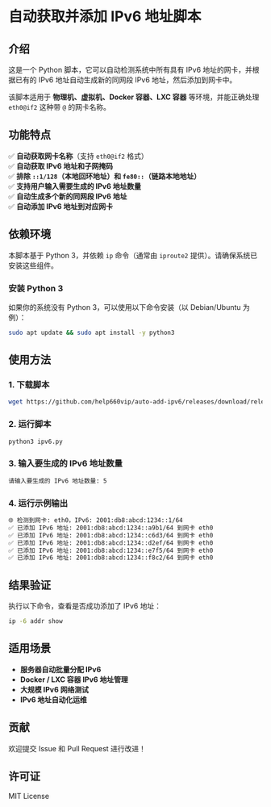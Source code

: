 # 自动获取并添加 IPv6 地址脚本

## 介绍
这是一个 Python 脚本，它可以自动检测系统中所有具有 IPv6 地址的网卡，并根据已有的 IPv6 地址自动生成新的同网段 IPv6 地址，然后添加到网卡中。

该脚本适用于 **物理机、虚拟机、Docker 容器、LXC 容器** 等环境，并能正确处理 `eth0@if2` 这种带 `@` 的网卡名称。

## 功能特点
✅ **自动获取网卡名称**（支持 `eth0@if2` 格式）  
✅ **自动获取 IPv6 地址和子网掩码**  
✅ **排除 `::1/128`（本地回环地址）和 `fe80::`（链路本地地址）**  
✅ **支持用户输入需要生成的 IPv6 地址数量**  
✅ **自动生成多个新的同网段 IPv6 地址**  
✅ **自动添加 IPv6 地址到对应网卡**  

## 依赖环境
本脚本基于 Python 3，并依赖 `ip` 命令（通常由 `iproute2` 提供）。请确保系统已安装这些组件。

### **安装 Python 3**
如果你的系统没有 Python 3，可以使用以下命令安装（以 Debian/Ubuntu 为例）：
```sh
sudo apt update && sudo apt install -y python3
```

## 使用方法
### 1. 下载脚本
```sh
wget https://github.com/help660vip/auto-add-ipv6/releases/download/releases/ipv6.py
```

### 2. 运行脚本
```sh
python3 ipv6.py
```

### 3. 输入要生成的 IPv6 地址数量
```sh
请输入要生成的 IPv6 地址数量: 5
```

### 4. 运行示例输出
```sh
🌐 检测到网卡: eth0，IPv6: 2001:db8:abcd:1234::1/64
✅ 已添加 IPv6 地址: 2001:db8:abcd:1234::a9b1/64 到网卡 eth0
✅ 已添加 IPv6 地址: 2001:db8:abcd:1234::c6d3/64 到网卡 eth0
✅ 已添加 IPv6 地址: 2001:db8:abcd:1234::d2ef/64 到网卡 eth0
✅ 已添加 IPv6 地址: 2001:db8:abcd:1234::e7f5/64 到网卡 eth0
✅ 已添加 IPv6 地址: 2001:db8:abcd:1234::f8c2/64 到网卡 eth0
```

## 结果验证
执行以下命令，查看是否成功添加了 IPv6 地址：
```sh
ip -6 addr show
```

## 适用场景
- **服务器自动批量分配 IPv6**
- **Docker / LXC 容器 IPv6 地址管理**
- **大规模 IPv6 网络测试**
- **IPv6 地址自动化运维**

## 贡献
欢迎提交 Issue 和 Pull Request 进行改进！

## 许可证
MIT License

